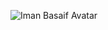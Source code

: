 ![Iman Basaif Avatar](https://avatars.githubusercontent.com/u/32367191?s=400&u=d0d4456994e3163f94bbd69b6bb7190fd1a35c9e&v=4)
